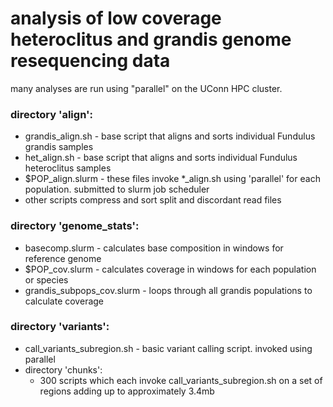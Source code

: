 # analysis of low coverage heteroclitus and grandis genome resequencing data

many analyses are run using "parallel" on the UConn HPC cluster. 

### directory 'align':
* grandis_align.sh - base script that aligns and sorts individual Fundulus grandis samples
* het_align.sh - base script that aligns and sorts individual Fundulus heteroclitus samples
* $POP_align.slurm - these files invoke *_align.sh using 'parallel' for each population. submitted to slurm job scheduler
* other scripts compress and sort split and discordant read files

### directory 'genome_stats':
* basecomp.slurm - calculates base composition in windows for reference genome
* $POP_cov.slurm - calculates coverage in windows for each population or species
* grandis_subpops_cov.slurm - loops through all grandis populations to calculate coverage

### directory 'variants':
* call_variants_subregion.sh - basic variant calling script. invoked using parallel
* directory 'chunks':
	- 300 scripts which each invoke call_variants_subregion.sh on a set of regions adding up to approximately 3.4mb
